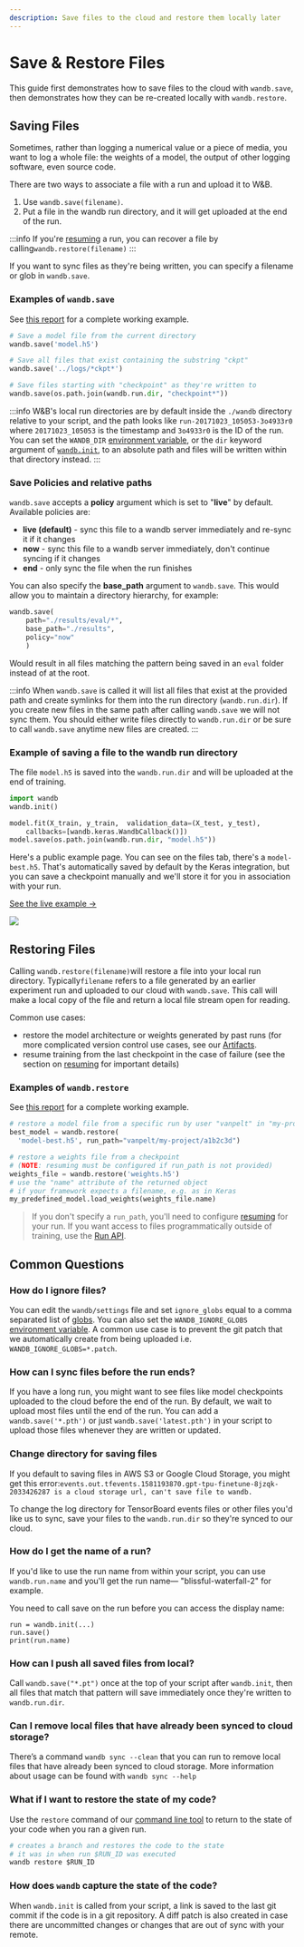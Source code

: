 ```yaml
---
description: Save files to the cloud and restore them locally later
---
```


# Save & Restore Files

<head>
  <title>Save and Restore Files to the Cloud</title>
</head>

This guide first demonstrates how to save files to the cloud with `wandb.save`, then demonstrates how they can be re-created locally with `wandb.restore`.

## Saving Files

Sometimes, rather than logging a numerical value or a piece of media, you want to log a whole file: the weights of a model, the output of other logging software, even source code.

There are two ways to associate a file with a run and upload it to W&B.

1. Use `wandb.save(filename)`.
2. Put a file in the wandb run directory, and it will get uploaded at the end of the run.

:::info
If you're [resuming](../runs/resuming.md) a run, you can recover a file by calling`wandb.restore(filename)`
:::

If you want to sync files as they're being written, you can specify a filename or glob in `wandb.save`.

### Examples of `wandb.save`

See [this report](https://app.wandb.ai/lavanyashukla/save\_and\_restore/reports/Saving-and-Restoring-Models-with-W%26B--Vmlldzo3MDQ3Mw) for a complete working example.

```python
# Save a model file from the current directory
wandb.save('model.h5')

# Save all files that exist containing the substring "ckpt"
wandb.save('../logs/*ckpt*')

# Save files starting with "checkpoint" as they're written to
wandb.save(os.path.join(wandb.run.dir, "checkpoint*"))
```

:::info
W&B's local run directories are by default inside the `./wandb` directory relative to your script, and the path looks like `run-20171023_105053-3o4933r0` where `20171023_105053` is the timestamp and `3o4933r0` is the ID of the run. You can set the `WANDB_DIR` [environment variable](environment-variables.md), or the `dir` keyword argument of [`wandb.init`](./launch.md), to an absolute path and files will be written within that directory instead.
:::

### Save Policies and relative paths

`wandb.save` accepts a **policy** argument which is set to "**live**" by default. Available policies are:

* **live (default)** - sync this file to a wandb server immediately and re-sync it if it changes
* **now** - sync this file to a wandb server immediately, don't continue syncing if it changes
* **end** - only sync the file when the run finishes

You can also specify the **base\_path** argument to `wandb.save`. This would allow you to maintain a directory hierarchy, for example:

```python
wandb.save(
    path="./results/eval/*", 
    base_path="./results", 
    policy="now"
    )    
```

Would result in all files matching the pattern being saved in an `eval` folder instead of at the root.

:::info
When `wandb.save` is called it will list all files that exist at the provided path and create symlinks for them into the run directory (`wandb.run.dir`). If you create new files in the same path after calling `wandb.save` we will not sync them. You should either write files directly to `wandb.run.dir` or be sure to call `wandb.save` anytime new files are created.
:::

### Example of saving a file to the wandb run directory

The file `model.h5` is saved into the `wandb.run.dir` and will be uploaded at the end of training.

```python
import wandb
wandb.init()

model.fit(X_train, y_train,  validation_data=(X_test, y_test),
    callbacks=[wandb.keras.WandbCallback()])
model.save(os.path.join(wandb.run.dir, "model.h5"))
```

Here's a public example page. You can see on the files tab, there's a `model-best.h5`. That's automatically saved by default by the Keras integration, but you can save a checkpoint manually and we'll store it for you in association with your run.

[See the live example →](https://app.wandb.ai/wandb/neurips-demo/runs/206aacqo/files)

![](/images/experiments/example_saving_file_to_directory.png)

## Restoring Files

Calling `wandb.restore(filename)`will restore a file into your local run directory. Typically`filename` refers to a file generated by an earlier experiment run and uploaded to our cloud with `wandb.save`. This call will make a local copy of the file and return a local file stream open for reading.

Common use cases:

* restore the model architecture or weights generated by past runs (for more complicated version control use cases, see our [Artifacts](../artifacts/intro.md).
* resume training from the last checkpoint in the case of failure (see the section on [resuming](../runs/resuming.md) for important details)

### Examples of `wandb.restore`

See [this report](https://app.wandb.ai/lavanyashukla/save\_and\_restore/reports/Saving-and-Restoring-Models-with-W%26B--Vmlldzo3MDQ3Mw) for a complete working example.

```python
# restore a model file from a specific run by user "vanpelt" in "my-project"
best_model = wandb.restore(
  'model-best.h5', run_path="vanpelt/my-project/a1b2c3d")

# restore a weights file from a checkpoint
# (NOTE: resuming must be configured if run_path is not provided)
weights_file = wandb.restore('weights.h5')
# use the "name" attribute of the returned object
# if your framework expects a filename, e.g. as in Keras
my_predefined_model.load_weights(weights_file.name)
```

> If you don't specify a `run_path`, you'll need to configure [resuming](../runs/resuming.md) for your run. If you want access to files programmatically outside of training, use the [Run API](../../ref/python/run.md).

## Common Questions

### How do I ignore files?

You can edit the `wandb/settings` file and set `ignore_globs` equal to a comma separated list of [globs](https://en.wikipedia.org/wiki/Glob\_\(programming\)). You can also set the `WANDB_IGNORE_GLOBS` [environment variable](./environment-variables.md). A common use case is to prevent the git patch that we automatically create from being uploaded i.e. `WANDB_IGNORE_GLOBS=*.patch`.

### How can I sync files before the run ends?

If you have a long run, you might want to see files like model checkpoints uploaded to the cloud before the end of the run. By default, we wait to upload most files until the end of the run. You can add a `wandb.save('*.pth')` or just `wandb.save('latest.pth')` in your script to upload those files whenever they are written or updated.

### Change directory for saving files

If you default to saving files in AWS S3 or Google Cloud Storage, you might get this error:`events.out.tfevents.1581193870.gpt-tpu-finetune-8jzqk-2033426287 is a cloud storage url, can't save file to wandb.`

To change the log directory for TensorBoard events files or other files you'd like us to sync, save your files to the `wandb.run.dir` so they're synced to our cloud.

### How do I get the name of a run?

If you'd like to use the run name from within your script, you can use `wandb.run.name` and you'll get the run name— "blissful-waterfall-2" for example.

You need to call save on the run before you can access the display name:

```
run = wandb.init(...)
run.save()
print(run.name)
```

### How can I push all saved files from local?

Call `wandb.save("*.pt")` once at the top of your script after `wandb.init`, then all files that match that pattern will save immediately once they're written to `wandb.run.dir`.

### Can I remove local files that have already been synced to cloud storage?

There’s a command `wandb sync --clean` that you can run to remove local files that have already been synced to cloud storage. More information about usage can be found with `wandb sync --help`

### What if I want to restore the state of my code?

Use the `restore` command of our [command line tool](../../ref/cli/README.md) to return to the state of your code when you ran a given run.

```python
# creates a branch and restores the code to the state
# it was in when run $RUN_ID was executed
wandb restore $RUN_ID
```

### How does `wandb` capture the state of the code?

When `wandb.init` is called from your script, a link is saved to the last git commit if the code is in a git repository. A diff patch is also created in case there are uncommitted changes or changes that are out of sync with your remote.
